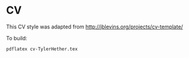 # CV

This CV style was adapted from http://jblevins.org/projects/cv-template/

To build:

```
pdflatex cv-TylerHether.tex
```
